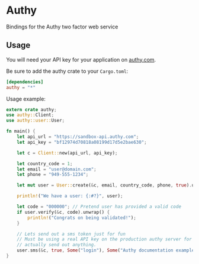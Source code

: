 # Authy

Bindings for the Authy two factor web service

## Usage

You will need your API key for your application on [authy.com](https://authy.com).

Be sure to add the authy crate to your `Cargo.toml`:

```toml
[dependencies]
authy = "*"
```

Usage example:

```rust
extern crate authy;
use authy::Client;
use authy::user::User;

fn main() {
    let api_url = "https://sandbox-api.authy.com";
    let api_key = "bf12974d70818a08199d17d5e2bae630";

    let c = Client::new(api_url, api_key);

    let country_code = 1;
    let email = "user@domain.com";
    let phone = "949-555-1234";

    let mut user = User::create(&c, email, country_code, phone, true).unwrap();

    println!("We have a user: {:#?}", user);

    let code = "000000"; // Pretend user has provided a valid code
    if user.verify(&c, code).unwrap() {
        println!("Congrats on being validated!");
    }

    // Lets send out a sms token just for fun
    // Must be using a real API key on the production authy server for this to
    // actually send out anything.
    user.sms(&c, true, Some("login"), Some("Authy documentation example login")).unwrap();
}
```
